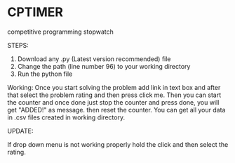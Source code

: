 # CPTIMER
competitive programming stopwatch

STEPS:
1. Download any .py (Latest version recommended) file
2. Change the path (line number 96) to your working directory
3. Run the python file 


Working:
Once you start solving the problem add link in text box and after that select the problem rating and then press click me. Then you can start the counter and once done just stop the counter and press done, you will get "ADDED!" as message. then reset the counter.
You can get all your data in .csv files created in working directory.

UPDATE:

If drop down menu is not working properly hold the click and then select the rating.
